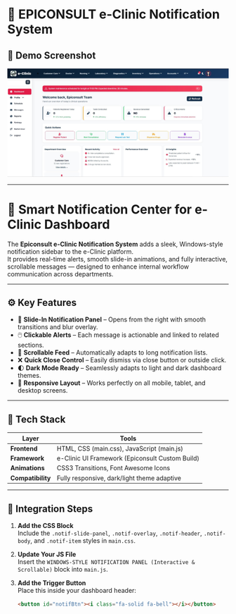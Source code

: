 # 🏥 EPICONSULT e-Clinic Notification System

## 📸 Demo Screenshot

![Epiconsult e-CLIMNIC Preview](static/images/1.JPG)

---

# 🔔 Smart Notification Center for e-Clinic Dashboard

The **Epiconsult e-Clinic Notification System** adds a sleek, Windows-style notification sidebar to the e-Clinic platform.  
It provides real-time alerts, smooth slide-in animations, and fully interactive, scrollable messages — designed to enhance internal workflow communication across departments.

---

## ⚙️ Key Features

- 🧭 **Slide-In Notification Panel** – Opens from the right with smooth transitions and blur overlay.  
- 🖱️ **Clickable Alerts** – Each message is actionable and linked to related sections.  
- 📜 **Scrollable Feed** – Automatically adapts to long notification lists.  
- ❌ **Quick Close Control** – Easily dismiss via close button or outside click.  
- 🌓 **Dark Mode Ready** – Seamlessly adapts to light and dark dashboard themes.  
- 🧩 **Responsive Layout** – Works perfectly on all mobile, tablet, and desktop screens.

---

## 🧠 Tech Stack

| Layer | Tools |
|-------|-------|
| **Frontend** | HTML, CSS (main.css), JavaScript (main.js) |
| **Framework** | e-Clinic UI Framework (Epiconsult Custom Build) |
| **Animations** | CSS3 Transitions, Font Awesome Icons |
| **Compatibility** | Fully responsive, dark/light theme adaptive |

---

## 🔧 Integration Steps

1. **Add the CSS Block**  
   Include the `.notif-slide-panel`, `.notif-overlay`, `.notif-header`, `.notif-body`, and `.notif-item` styles in `main.css`.

2. **Update Your JS File**  
   Insert the `WINDOWS-STYLE NOTIFICATION PANEL (Interactive & Scrollable)` block into `main.js`.

3. **Add the Trigger Button**  
   Place this inside your dashboard header:  
   ```html
   <button id="notifBtn"><i class="fa-solid fa-bell"></i></button>
